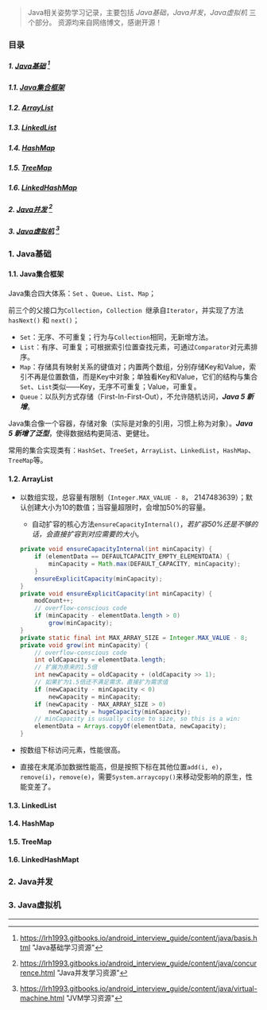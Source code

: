 > Java相关姿势学习记录，主要包括 *Java基础*，*Java并发*，*Java虚拟机* 三个部分。
> 资源均来自网络博文，感谢开源！

### 目录
##### 1.  [Java基础](#1) [^1] 
##### 1.1. [Java集合框架](#11) 
##### 1.2. [ArrayList](#12) 
##### 1.3. [LinkedList](#13) 
##### 1.4. [HashMap](#14) 
##### 1.5. [TreeMap](#15) 
##### 1.6. [LinkedHashMap](#16) 
##### 2. [Java并发](#2) [^2] 
##### 3. [Java虚拟机](#3) [^3] 

<h3 id="1">1. Java基础</h3> 
<h4 id="11">1.1. Java集合框架    </h4>

Java集合四大体系：`Set` 、`Queue`、`List`、`Map`；   

前三个的父接口为`Collection`，`Collection `继承自`Iterator`，并实现了方法 `hasNext()` 和 `next()`；   

- `Set`：无序、不可重复；行为与`Collection`相同，无新增方法。
- `List`：有序、可重复；可根据索引位置查找元素，可通过`Comparator`对元素排序。
- `Map`：存储具有映射关系的键值对；内置两个数组，分别存储Key和Value，索引不再是位置数值，而是Key中对象；单独看Key和Value，它们的结构与集合`Set`、`List`类似——Key，无序不可重复；Value，可重复。
- `Queue`：以队列方式存储（First-In-First-Out），不允许随机访问，***Java 5 新增***。

Java集合像一个容器，存储对象（实际是对象的引用，习惯上称为对象）。***Java 5 新增了泛型***，使得数据结构更简洁、更健壮。

常用的集合实现类有：`HashSet`、`TreeSet`，`ArrayList`、`LinkedList`，`HashMap`、`TreeMap`等。   

<h4 id="12">1.2. ArrayList</h4>

- 以数组实现，总容量有限制（`Integer.MAX_VALUE - 8`， 2147483639）；默认创建大小为10的数值；当容量超限时，会增加50%的容量。

    - 自动扩容的核心方法`ensureCapacityInternal()`，*若扩容50%还是不够的话，会直接扩容到对应需要的大小*。

    ```java
    private void ensureCapacityInternal(int minCapacity) {
        if (elementData == DEFAULTCAPACITY_EMPTY_ELEMENTDATA) {
            minCapacity = Math.max(DEFAULT_CAPACITY, minCapacity);
        }
        ensureExplicitCapacity(minCapacity);
    }
    private void ensureExplicitCapacity(int minCapacity) {
        modCount++;
        // overflow-conscious code
        if (minCapacity - elementData.length > 0)
            grow(minCapacity);
    }
    private static final int MAX_ARRAY_SIZE = Integer.MAX_VALUE - 8;
    private void grow(int minCapacity) {
        // overflow-conscious code
        int oldCapacity = elementData.length;
        // 扩展为原来的1.5倍
        int newCapacity = oldCapacity + (oldCapacity >> 1);
        // 如果扩为1.5倍还不满足需求，直接扩为需求值
        if (newCapacity - minCapacity < 0)
            newCapacity = minCapacity;
        if (newCapacity - MAX_ARRAY_SIZE > 0)
            newCapacity = hugeCapacity(minCapacity);
        // minCapacity is usually close to size, so this is a win:
        elementData = Arrays.copyOf(elementData, newCapacity);
    }
    ```

- 按数组下标访问元素，性能很高。

- 直接在末尾添加数据性能高，但是按照下标在其他位置`add(i, e)`，`remove(i)`，`remove(e)`，需要`System.arraycopy()`来移动受影响的原生，性能变差了。


<h4 id="13">1.3. LinkedList</h4>


<h4 id="14">1.4. HashMap</h4>


<h4 id="15">1.5. TreeMap</h4>


<h4 id="16">1.6. LinkedHashMapt</h4>

<h3 id="2">2. Java并发</h3>

<h3 id="3">3. Java虚拟机</h3>

---------
[^1]:https://lrh1993.gitbooks.io/android_interview_guide/content/java/basis.html "Java基础学习资源"
[^2]:https://lrh1993.gitbooks.io/android_interview_guide/content/java/concurrence.html "Java并发学习资源"
[^3]:https://lrh1993.gitbooks.io/android_interview_guide/content/java/virtual-machine.html "JVM学习资源"